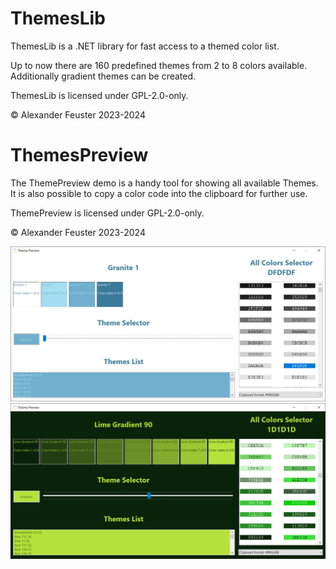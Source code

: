# ThemesLib
ThemesLib is a .NET library for fast access to a themed color list.

Up to now there are 160 predefined themes from 2 to 8 colors available.
Additionally gradient themes can be created.

ThemesLib is licensed under GPL-2.0-only.

© Alexander Feuster 2023-2024


# ThemesPreview
The ThemePreview demo is a handy tool for showing all available Themes.
It is also possible to copy a color code into the clipboard for further use.

ThemePreview is licensed under GPL-2.0-only.

© Alexander Feuster 2023-2024

![ThemesPreview Screenshot](ThemesPreview.png)
![ThemesPreview Screenshot](ThemesPreview2.png)
